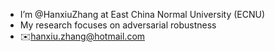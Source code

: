 - I’m @HanxiuZhang at East China Normal University (ECNU)
- My research focuses on adversarial robustness
- ✉️hanxiu.zhang@hotmail.com

<!---
HanxiuZhang/HanxiuZhang is a ✨ special ✨ repository because its `README.md` (this file) appears on your GitHub profile.
You can click the Preview link to take a look at your changes.
--->
